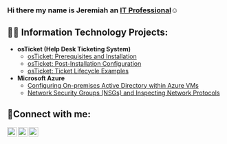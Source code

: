 ### Hi there my name is Jeremiah an <a href="https://linkedin.com/in/Jeremiah okougbo">IT Professional</a>☺</h1>

<h2>👨‍💻 Information Technology Projects:</h2>

- <b>osTicket (Help Desk Ticketing System)</b>
  - [osTicket: Prerequisites and Installation](https://github.com/Gpassed/osticket-prereqs)
  - [osTicket: Post-Installation Configuration](https://github.com/Gpassed/post-install-config)
  - [osTicket: Ticket Lifecycle Examples](https://github.com/Gpassed/ticket-lifecycle)
- <b>Microsoft Azure</b>
  - [Configuring On-premises Active Directory within Azure VMs](https://github.com/Gpassed/configure-ad)
  - [Network Security Groups (NSGs) and Inspecting Network Protocols](https://github.com/Gpassed/azure-network-protocols)

<h2>🤳Connect with me:</h2>

[<img align="left" alt="Jeremiah | Twitter" width="22px" src="https://cdn.jsdelivr.net/npm/simple-icons@v3/icons/twitter.svg" />][twitter]
[<img align="left" alt="Jeremiah | LinkedIn" width="22px" src="https://cdn.jsdelivr.net/npm/simple-icons@v3/icons/linkedin.svg" />][linkedin]
[<img align="left" alt="Jeremiah | Instagram" width="22px" src="https://cdn.jsdelivr.net/npm/simple-icons@v3/icons/instagram.svg" />][instagram]

[twitter]: https://twitter.com/Jeremiah
[instagram]: https://www.instagram.com/jeremiah
[linkedin]: https://linkedin.com/Jeremiah
